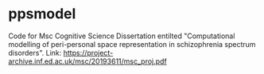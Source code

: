 # ppsmodel
Code for Msc Cognitive Science Dissertation entilted "Computational modelling of peri-personal space representation in schizophrenia spectrum disorders".
Link: https://project-archive.inf.ed.ac.uk/msc/20193611/msc_proj.pdf
